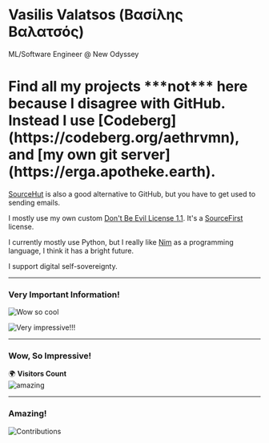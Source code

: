 # Vasilis Valatsos (Βασίλης Βαλατσός)

ML/Software Engineer @ New Odyssey

<h1> Find all my projects ***not*** here because I disagree with GitHub. <br/> Instead I use [Codeberg](https://codeberg.org/aethrvmn), and [my own git server](https://erga.apotheke.earth). </h1>

[SourceHut](https://sr.ht) is also a good alternative to GitHub, but you have to get used to sending emails.

I mostly use my own custom [Don't Be Evil License 1.1](https://apotheke.earth/license). It's a [SourceFirst](sourcefirst.org) license.

I currently mostly use Python, but I really like [Nim](https://nim-lang.org) as a programming language, I think it has a bright future.

I support digital self-sovereignty.

---

### Very Important Information!
![Wow so cool](https://github-readme-stats.vercel.app/api?username=aethrvmn)

![Very impressive!!!](https://github-readme-stats.vercel.app/api/top-langs/?username=aethrvmn)

---

### Wow, So Impressive!
🌍 **Visitors Count**  
![amazing](https://komarev.com/ghpvc/?username=aethrvmn)

---

### Amazing!
![Contributions](https://github-contributor-stats.vercel.app/api?username=aethrvmn)

<!--
**aethrvmn/aethrvmn** is a ✨ _special_ ✨ repository because its `README.md` (this file) appears on your GitHub profile.

Here are some ideas to get you started:

- 🔭 I’m currently working on ...
- 🌱 I’m currently learning ...
- 👯 I’m looking to collaborate on ...
- 🤔 I’m looking for help with ...
- 💬 Ask me about ...
- 📫 How to reach me: ...
- 😄 Pronouns: ...
- ⚡ Fun fact: ...
-->
